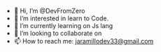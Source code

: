 - 👋 Hi, I’m @DevFromZero
- 👀 I’m interested in learn to Code.
- 🌱 I’m currently learning on Js lang
- 💞️ I’m looking to collaborate on 
- 📫 How to reach me: jaramillodev33@gmail.com

<!---
DevFromZero/DevFromZero is a ✨ special ✨ repository because its `README.md` (this file) appears on your GitHub profile.
You can click the Preview link to take a look at your changes.
--->
